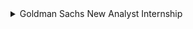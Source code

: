 
<details>
<summary> Goldman Sachs New Analyst Internship</summary>
<br>
About <br>
As a new analyst, you will learn about our businesses, develop important relationships, and build career-enhancing skills.<br>

#### BASIC QUALIFICATIONS <br>
Students graduating from a Bachelors or Masters degree program (Final year)<br>


Official Website- <br>
https://www.goldmansachs.com/careers/students/programs/india/new-analyst-program.html<br>
<br>

  
<details>
<summary> Goldman Sachs Summer Analyst Internship</summary>
<br>
About <br>
As a new analyst, you will learn about our businesses, develop important relationships, and build career-enhancing skills.<br>

#### BASIC QUALIFICATIONS <br>
Students graduating from a Bachelors or Masters degree program (Pre-final year)<br>


Official Website- <br>
https://www.goldmansachs.com/careers/students/programs/india/summer-analyst-program.html<br>
<br>
